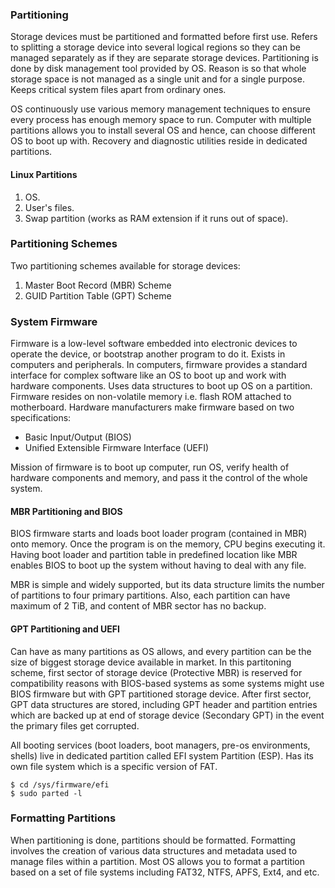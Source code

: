 ### Partitioning

Storage devices must be partitioned and formatted before first use. Refers to splitting a storage device into several logical regions so they can be managed separately as if they are separate storage devices. Partitioning is done by disk management tool provided by OS. Reason is so that whole storage space is not managed as a single unit and for a single purpose. Keeps critical system files apart from ordinary ones.

OS continuously use various memory management techniques to ensure every process has enough memory space to run. Computer with multiple partitions allows you to install several OS and hence, can choose different OS to boot up with. Recovery and diagnostic utilities reside in dedicated partitions.

#### Linux Partitions

1. OS.
2. User's files.
3. Swap partition (works as RAM extension if it runs out of space).

### Partitioning Schemes

Two partitioning schemes available for storage devices:

1. Master Boot Record (MBR) Scheme
2. GUID Partition Table (GPT) Scheme

### System Firmware

Firmware is a low-level software embedded into electronic devices to operate the device, or bootstrap another program to do it. Exists in computers and peripherals. In computers, firmware provides a standard interface for complex software like an OS to boot up and work with hardware components. Uses data structures to boot up OS on a partition. Firmware resides on non-volatile memory i.e. flash ROM attached to motherboard. Hardware manufacturers make firmware based on two specifications:

- Basic Input/Output (BIOS)
- Unified Extensible Firmware Interface (UEFI)

Mission of firmware is to boot up computer, run OS, verify health of hardware components and memory, and pass it the control of the whole system.

#### MBR Partitioning and BIOS

BIOS firmware starts and loads boot loader program (contained in MBR) onto memory. Once the program is on the memory, CPU begins executing it. Having boot loader and partition table in predefined location like MBR enables BIOS to boot up the system without having to deal with any file.

MBR is simple and widely supported, but its data structure limits the number of partitions to four primary partitions. Also, each partition can have maximum of 2 TiB, and content of MBR sector has no backup.

#### GPT Partitioning and UEFI

Can have as many partitions as OS allows, and every partition can be the size of biggest storage device available in market. In this partitoning scheme, first sector of storage device (Protective MBR) is reserved for compatibility reasons with BIOS-based systems as some systems might use BIOS firmware but with GPT partitioned storage device. After first sector, GPT data structures are stored, including GPT header and partition entries which are backed up at end of storage device (Secondary GPT) in the event the primary files get corrupted.

All booting services (boot loaders, boot managers, pre-os environments, shells) live in dedicated partition called EFI system Partition (ESP). Has its own file system which is a specific version of FAT.

```console
$ cd /sys/firmware/efi
$ sudo parted -l
```

### Formatting Partitions

When partitioning is done, partitions should be formatted. Formatting involves the creation of various data structures and metadata used to manage files within a partition. Most OS allows you to format a partition based on a set of file systems including FAT32, NTFS, APFS, Ext4, and etc.
